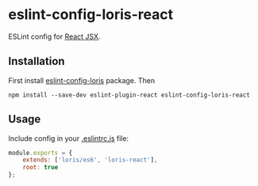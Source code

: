 # eslint-config-loris-react

ESLint config for [React JSX](https://facebook.github.io/react/docs/jsx-in-depth.html).

## Installation

First install [eslint-config-loris](../eslint-config-loris) package. Then

```
npm install --save-dev eslint-plugin-react eslint-config-loris-react
```

## Usage

Include config in your [.eslintrc.js](http://eslint.org/docs/user-guide/configuring#configuration-file-formats) file:

```js
module.exports = {
    extends: ['loris/es6', 'loris-react'],
    root: true
};
```
